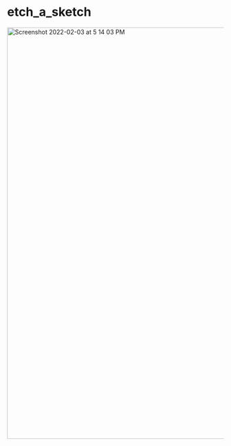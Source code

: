 # etch_a_sketch


<img width="955" alt="Screenshot 2022-02-03 at 5 14 03 PM" src="https://user-images.githubusercontent.com/93399368/152336581-bb2d737f-d653-4c62-9b25-c6ba5c6e4060.png">
